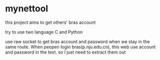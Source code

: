 mynettool
=========

this project aims to get others' bras account

try to use two language  C  and Python 

use raw socket to get bras account and password when we stay in the same route. When peopen login bras(p.nju.edu.cn), this web use account and password in the text. so I just need to extract them out 

